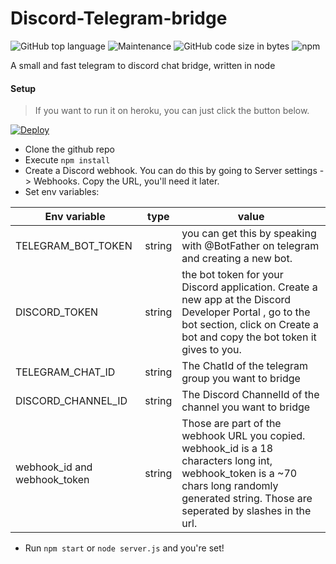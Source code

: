 # Discord-Telegram-bridge

![GitHub top language](https://img.shields.io/github/languages/top/daaniiieel/discord-telegram-bridge?style=for-the-badge) ![Maintenance](https://img.shields.io/maintenance/yes/2020?style=for-the-badge) ![GitHub code size in bytes](https://img.shields.io/github/languages/code-size/daaniiieel/discord-telegram-bridge?style=for-the-badge) ![npm](https://img.shields.io/npm/v/discord-telegram-bridge?style=for-the-badge)

A small and fast telegram to discord chat bridge, written in node 

#### Setup
> If you want to run it on heroku, you can just click the button below. 

[![Deploy](https://www.herokucdn.com/deploy/button.svg)](https://heroku.com/deploy?template=https://github.com/filcnaplo/discord-telegram-bridge)

* Clone the github repo
* Execute `npm install`
* Create a Discord webhook. You can do this by going to Server settings -> Webhooks. Copy the URL, you'll need it later.
* Set env variables: 

| Env variable | type | value |
|-|-|-|
| TELEGRAM_BOT_TOKEN | string | you can get this by speaking with @BotFather on telegram and creating a new bot. |
| DISCORD_TOKEN | string | the bot token for your Discord application. Create a new app at the  Discord Developer Portal , go to the bot section, click on Create a bot and copy the bot token it gives to you. |
| TELEGRAM_CHAT_ID | string | The ChatId of the telegram group you want to bridge |
| DISCORD_CHANNEL_ID | string | The Discord ChannelId of the channel you want to bridge |
| webhook_id  and  webhook_token | string | Those are part of the webhook URL you copied.  webhook_id  is a 18 characters long int,  webhook_token is a ~70 chars long randomly generated string. Those are seperated by slashes in the url. |
* Run `npm start` or `node server.js` and you're set!
